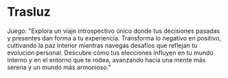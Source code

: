 # Trasluz
 Juego: "Explora un viaje introspectivo único donde tus decisiones pasadas y presentes dan forma a tu experiencia. Transforma lo negativo en positivo, cultivando la paz interior mientras navegas desafíos que reflejan tu evolución personal. Descubre cómo tus elecciones influyen en tu mundo interno y en el entorno que te rodea, avanzando hacia una mente más serena y un mundo más armonioso."
